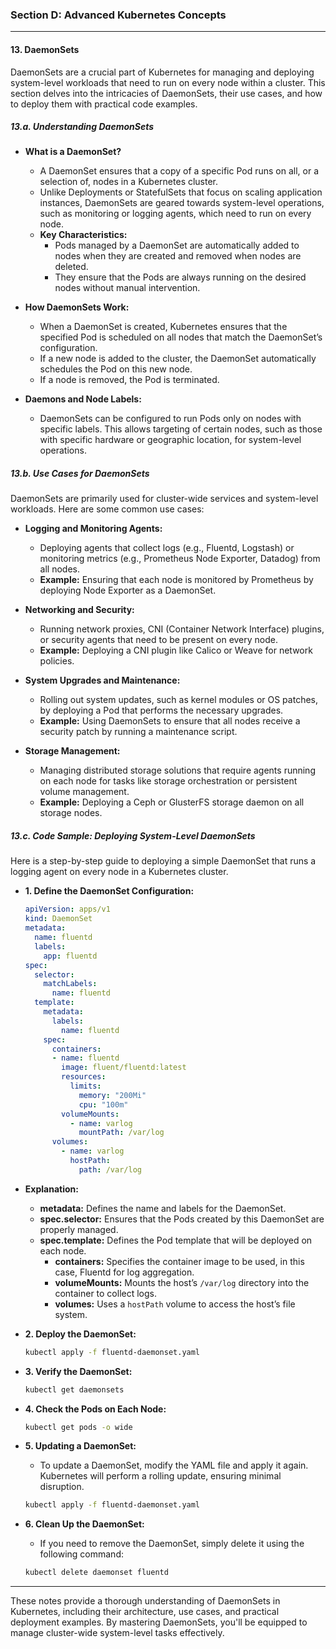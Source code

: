 ### **Section D: Advanced Kubernetes Concepts**

---

#### **13. DaemonSets**

DaemonSets are a crucial part of Kubernetes for managing and deploying system-level workloads that need to run on every node within a cluster. This section delves into the intricacies of DaemonSets, their use cases, and how to deploy them with practical code examples.

##### **13.a. Understanding DaemonSets**

- **What is a DaemonSet?**
  - A DaemonSet ensures that a copy of a specific Pod runs on all, or a selection of, nodes in a Kubernetes cluster.
  - Unlike Deployments or StatefulSets that focus on scaling application instances, DaemonSets are geared towards system-level operations, such as monitoring or logging agents, which need to run on every node.
  - **Key Characteristics:**
    - Pods managed by a DaemonSet are automatically added to nodes when they are created and removed when nodes are deleted.
    - They ensure that the Pods are always running on the desired nodes without manual intervention.

- **How DaemonSets Work:**
  - When a DaemonSet is created, Kubernetes ensures that the specified Pod is scheduled on all nodes that match the DaemonSet’s configuration.
  - If a new node is added to the cluster, the DaemonSet automatically schedules the Pod on this new node.
  - If a node is removed, the Pod is terminated.

- **Daemons and Node Labels:**
  - DaemonSets can be configured to run Pods only on nodes with specific labels. This allows targeting of certain nodes, such as those with specific hardware or geographic location, for system-level operations.

##### **13.b. Use Cases for DaemonSets**

DaemonSets are primarily used for cluster-wide services and system-level workloads. Here are some common use cases:

- **Logging and Monitoring Agents:**
  - Deploying agents that collect logs (e.g., Fluentd, Logstash) or monitoring metrics (e.g., Prometheus Node Exporter, Datadog) from all nodes.
  - **Example:** Ensuring that each node is monitored by Prometheus by deploying Node Exporter as a DaemonSet.
  
- **Networking and Security:**
  - Running network proxies, CNI (Container Network Interface) plugins, or security agents that need to be present on every node.
  - **Example:** Deploying a CNI plugin like Calico or Weave for network policies.

- **System Upgrades and Maintenance:**
  - Rolling out system updates, such as kernel modules or OS patches, by deploying a Pod that performs the necessary upgrades.
  - **Example:** Using DaemonSets to ensure that all nodes receive a security patch by running a maintenance script.

- **Storage Management:**
  - Managing distributed storage solutions that require agents running on each node for tasks like storage orchestration or persistent volume management.
  - **Example:** Deploying a Ceph or GlusterFS storage daemon on all storage nodes.

##### **13.c. Code Sample: Deploying System-Level DaemonSets**

Here is a step-by-step guide to deploying a simple DaemonSet that runs a logging agent on every node in a Kubernetes cluster.

- **1. Define the DaemonSet Configuration:**
  ```yaml
  apiVersion: apps/v1
  kind: DaemonSet
  metadata:
    name: fluentd
    labels:
      app: fluentd
  spec:
    selector:
      matchLabels:
        name: fluentd
    template:
      metadata:
        labels:
          name: fluentd
      spec:
        containers:
        - name: fluentd
          image: fluent/fluentd:latest
          resources:
            limits:
              memory: "200Mi"
              cpu: "100m"
          volumeMounts:
            - name: varlog
              mountPath: /var/log
        volumes:
          - name: varlog
            hostPath:
              path: /var/log
  ```

- **Explanation:**
  - **metadata:** Defines the name and labels for the DaemonSet.
  - **spec.selector:** Ensures that the Pods created by this DaemonSet are properly managed.
  - **spec.template:** Defines the Pod template that will be deployed on each node.
    - **containers:** Specifies the container image to be used, in this case, Fluentd for log aggregation.
    - **volumeMounts:** Mounts the host’s `/var/log` directory into the container to collect logs.
    - **volumes:** Uses a `hostPath` volume to access the host’s file system.

- **2. Deploy the DaemonSet:**
  ```sh
  kubectl apply -f fluentd-daemonset.yaml
  ```

- **3. Verify the DaemonSet:**
  ```sh
  kubectl get daemonsets
  ```

- **4. Check the Pods on Each Node:**
  ```sh
  kubectl get pods -o wide
  ```

- **5. Updating a DaemonSet:**
  - To update a DaemonSet, modify the YAML file and apply it again. Kubernetes will perform a rolling update, ensuring minimal disruption.
  ```sh
  kubectl apply -f fluentd-daemonset.yaml
  ```

- **6. Clean Up the DaemonSet:**
  - If you need to remove the DaemonSet, simply delete it using the following command:
  ```sh
  kubectl delete daemonset fluentd
  ```

---

These notes provide a thorough understanding of DaemonSets in Kubernetes, including their architecture, use cases, and practical deployment examples. By mastering DaemonSets, you'll be equipped to manage cluster-wide system-level tasks effectively.
